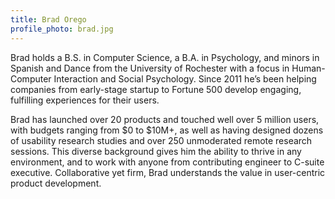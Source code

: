 ```yaml
---
title: Brad Orego
profile_photo: brad.jpg
---
```

Brad holds a B.S. in Computer Science, a B.A. in Psychology, and minors in Spanish and Dance from the University of Rochester with a focus in Human-Computer Interaction and Social Psychology. Since 2011 he’s been helping companies from early-stage startup to Fortune 500 develop engaging, fulfilling experiences for their users.

Brad has launched over 20 products and touched well over 5 million users, with budgets ranging from $0 to $10M+, as well as having designed dozens of usability research studies and over 250 unmoderated remote research sessions. This diverse background gives him the ability to thrive in any environment, and to work with anyone from contributing engineer to C-suite executive. Collaborative yet firm, Brad understands the value in user-centric product development.

